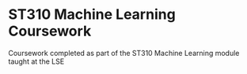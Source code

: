 # ST310 Machine Learning Coursework

Coursework completed as part of the ST310 Machine Learning module taught at the LSE
